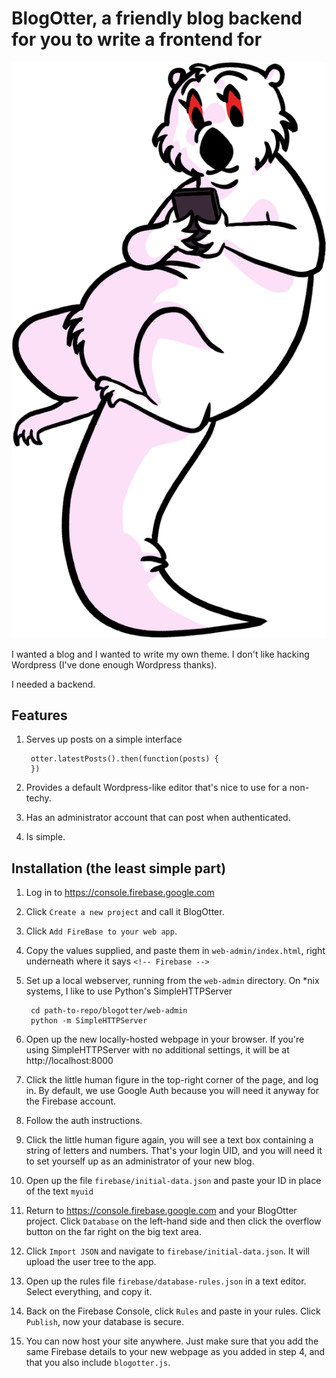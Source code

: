 # BlogOtter, a friendly blog backend for you to write a frontend for

![BlogOtter logo](res/otter.png)

I wanted a blog and I wanted to write my own theme. I don't like hacking Wordpress (I've done enough Wordpress thanks).

I needed a backend.

## Features

1. Serves up posts on a simple interface
        
        otter.latestPosts().then(function(posts) {
        })
        
2. Provides a default Wordpress-like editor that's nice to use for a non-techy.

3. Has an administrator account that can post when authenticated.

4. Is simple.

## Installation (the least simple part)

1. Log in to https://console.firebase.google.com

2. Click `Create a new project` and call it BlogOtter.

3. Click `Add FireBase to your web app`.

4. Copy the values supplied, and paste them in `web-admin/index.html`, right underneath where it says `<!-- Firebase -->`

5. Set up a local webserver, running from the `web-admin` directory. On \*nix systems, I like to use Python's SimpleHTTPServer

        cd path-to-repo/blogotter/web-admin
        python -m SimpleHTTPServer

6. Open up the new locally-hosted webpage in your browser.  If you're using SimpleHTTPServer with no additional settings, it will be at http://localhost:8000

7. Click the little human figure in the top-right corner of the page, and log in.  By default, we use Google Auth because you will need it anyway for the Firebase account.

8. Follow the auth instructions.

9. Click the little human figure again, you will see a text box containing a string of letters and numbers.  That's your login UID, and you will need it to set yourself up as an administrator of your new blog.

10. Open up the file `firebase/initial-data.json` and paste your ID in place of the text `myuid`

11. Return to https://console.firebase.google.com and your BlogOtter project.  Click `Database` on the left-hand side and then click the overflow button on the far right on the big text area.

12. Click `Import JSON` and navigate to `firebase/initial-data.json`.  It will upload the user tree to the app.

13. Open up the rules file `firebase/database-rules.json` in a text editor.  Select everything, and copy it.

13. Back on the Firebase Console, click `Rules` and paste in your rules.  Click `Publish`, now your database is secure.

14. You can now host your site anywhere.  Just make sure that you add the same Firebase details to your new webpage as you added in step 4, and that you also include `blogotter.js`.
